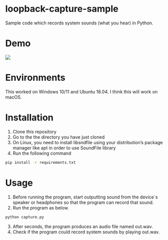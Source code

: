 # loopback-capture-sample
Sample code which records system sounds (what you hear) in Python.

# Demo
[![](https://img.youtube.com/vi/7xQAhQWhLHs/0.jpg)](https://www.youtube.com/watch?v=7xQAhQWhLHs)

# Environments
This worked on Windows 10/11 and Ubuntu 18.04.
I think this will work on macOS.

# Installation
1. Clone this repository
2. Go to the the directory you have just cloned
3. On Linux, you need to install libsndfile using your distribution’s package manager like apt in order to use SoundFile library
4. Run the following command
```bash
pip install -r requirements.txt
```

# Usage
1. Before running the program, start outputting sound from the device`s speaker or headphones so that the program can record that sound.
2. Run the program as below.
```bash
python capture.py
```

3. After seconds, the program produces an audio file named out.wav.
4. Check if the program could record system sounds by playing out.wav.
